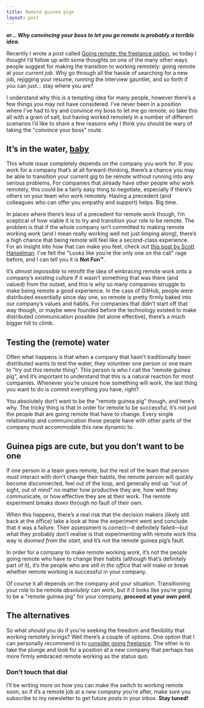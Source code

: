 ```yaml
---
title: Remote guinea pigs
layout: post
---
```


_**or… Why convincing your boss to let you go remote is probably a terrible idea.**_

Recently I wrote a post called [Going remote: the freelance option](http://cobyism.com/blog/being-proud-of-your-past-work/), so today I thought I’d follow up with some thoughts on one of the many other ways people suggest for making the transition to working remotely: going remote at your *current job*. Why go through all the hassle of searching for a new job, rejigging your resume, running the interview gauntlet, and so forth if you can just… stay where you are?

I understand why this is a tempting idea for many people, however there’s a few things you may not have considered. I’ve never been in a position where I’ve had to try and convince my boss to let me go remote, so take this all with a grain of salt, but having worked remotely in a number of different scenarios I’d like to share a few reasons why I think you should be wary of taking the "convince your boss" route.

## It’s in the water, [baby](https://youtu.be/6vlm4JsBsPE)

This whole issue completely depends on the company you work for. If you work for a company that’s at all forward-thinking, there’s a chance you may be able to transition your current gig to be remote without running into any serious problems. For companies that already have other people who work remotely, this could be a fairly easy thing to negotiate, especially if there’s others on your team who work remotely. Having a precedent (and colleagues who can offer you empathy and support) helps. Big time.

In places where there’s less of a precedent for remote work though, I’m sceptical of how viable it is to try and transition your role to be remote. The problem is that if the whole company isn’t committed to making remote working *work* (and I mean really working well not just limping along), there’s a high chance that being remote will feel like a second-class experience. For an insight into how that can make you feel, check out [this post by Scott Hanselman](http://www.hanselman.com/blog/TragediesOfTheRemoteWorkerLooksLikeYoureTheOnlyOneOnTheCall.aspx). I’ve felt the "Looks like you’re the only one on the call" rage before, and I can tell you it is **Not Fun™**.

It’s *almost impossible* to retrofit the idea of embracing remote work onto a company’s existing culture if it wasn’t something that was there (and valued) from the outset, and this is why so many companies struggle to make being remote a good experience. In the case of GitHub, people were distributed essentially since day one, so remote is pretty firmly baked into our company’s values and habits. For companies that didn’t start off that way though, or maybe were founded before the technology existed to make distributed communication possible (let alone effective), there’s a much bigger hill to climb.

## Testing the (remote) water

Often what happens is that when a company that hasn’t traditionally been distributed wants to test the water, they volunteer one person or one team to "try out this remote thing". This person is who I call the "remote guinea pig", and it’s important to understand that this is a natural reaction for most companies. Whenever you’re unsure how something will work, the last thing you want to do is commit everything you have, right?

You absolutely don’t want to be the "remote guinea pig" though, and here’s why. The tricky thing is that in order for remote to be successful, it’s not just the people that are going remote that have to change. Every single relationship and communication those people have with other parts of the company must accommodate this new dynamic to.

## Guinea pigs are cute, but you don’t want to be one

If one person in a team goes remote, but the rest of the team that person must interact with don’t change their habits, the remote person will quickly become disconnected, feel out of the loop, and generally end up "out of sight, out of mind" no matter how productive they are, how well they communicate, or how effective they are at their work. The remote experiment breaks down through no fault of their own.

When this happens, there’s a real risk that the decision makers (likely still back at the office) take a look at how the experiment went and conclude that it was a failure. Their assessment is correct—it definitely failed—but what they probably don’t realise is that experimenting with remote work this way is *doomed from the start*, and it’s not the remote guinea pig’s fault.

In order for a company to make remote working *work*, it’s not the people going remote who have to change their habits (although that’s definitely part of it), it’s the people who are *still in the office* that will make or break whether remote working is successful in your company.

Of course it all depends on the company and your situation. Transitioning your role to be remote *absolutely* can work, but if it looks like you’re going to be a "remote guinea pig" for your company, **proceed at your own peril**.

## The alternatives

So what *should* you do if you’re seeking the freedom and flexibility that working remotely brings? Well there’s a couple of options. One option that I can personally recommend is to [consider going freelance](http://cobyism.com/blog/being-proud-of-your-past-work/). The other is to take the plunge and look for a position at a new company that perhaps has more firmly embraced remote working as the status quo.

### Don’t touch that dial

 I’ll be writing more on how you can make the switch to working remote soon, so if it’s a remote job at a *new company* you’re after, make sure you subscribe to my newsletter to get future posts in your inbox. **Stay tuned!**
